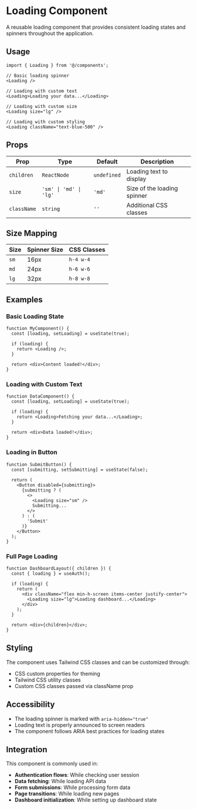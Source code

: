 # Loading Component

A reusable loading component that provides consistent loading states and spinners throughout the application.

## Usage

```tsx
import { Loading } from '@/components';

// Basic loading spinner
<Loading />

// Loading with custom text
<Loading>Loading your data...</Loading>

// Loading with custom size
<Loading size="lg" />

// Loading with custom styling
<Loading className="text-blue-500" />
```

## Props

| Prop        | Type                   | Default     | Description                 |
| ----------- | ---------------------- | ----------- | --------------------------- |
| `children`  | `ReactNode`            | `undefined` | Loading text to display     |
| `size`      | `'sm' \| 'md' \| 'lg'` | `'md'`      | Size of the loading spinner |
| `className` | `string`               | `''`        | Additional CSS classes      |

## Size Mapping

| Size | Spinner Size | CSS Classes |
| ---- | ------------ | ----------- |
| `sm` | 16px         | `h-4 w-4`   |
| `md` | 24px         | `h-6 w-6`   |
| `lg` | 32px         | `h-8 w-8`   |

## Examples

### Basic Loading State

```tsx
function MyComponent() {
  const [loading, setLoading] = useState(true);

  if (loading) {
    return <Loading />;
  }

  return <div>Content loaded!</div>;
}
```

### Loading with Custom Text

```tsx
function DataComponent() {
  const [loading, setLoading] = useState(true);

  if (loading) {
    return <Loading>Fetching your data...</Loading>;
  }

  return <div>Data loaded!</div>;
}
```

### Loading in Button

```tsx
function SubmitButton() {
  const [submitting, setSubmitting] = useState(false);

  return (
    <Button disabled={submitting}>
      {submitting ? (
        <>
          <Loading size="sm" />
          Submitting...
        </>
      ) : (
        'Submit'
      )}
    </Button>
  );
}
```

### Full Page Loading

```tsx
function DashboardLayout({ children }) {
  const { loading } = useAuth();

  if (loading) {
    return (
      <div className="flex min-h-screen items-center justify-center">
        <Loading size="lg">Loading dashboard...</Loading>
      </div>
    );
  }

  return <div>{children}</div>;
}
```

## Styling

The component uses Tailwind CSS classes and can be customized through:

- CSS custom properties for theming
- Tailwind CSS utility classes
- Custom CSS classes passed via className prop

## Accessibility

- The loading spinner is marked with `aria-hidden="true"`
- Loading text is properly announced to screen readers
- The component follows ARIA best practices for loading states

## Integration

This component is commonly used in:

- **Authentication flows**: While checking user session
- **Data fetching**: While loading API data
- **Form submissions**: While processing form data
- **Page transitions**: While loading new pages
- **Dashboard initialization**: While setting up dashboard state
